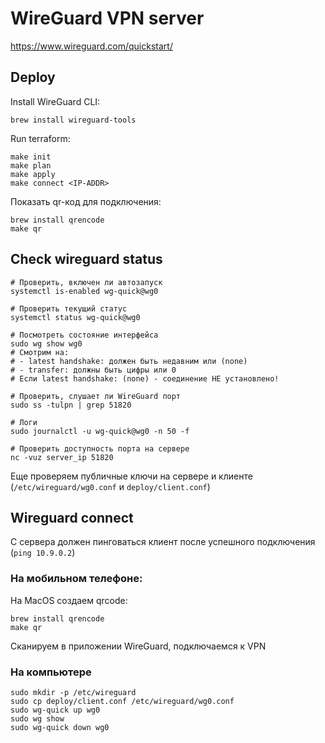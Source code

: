 # WireGuard VPN server

https://www.wireguard.com/quickstart/

## Deploy

Install WireGuard CLI:

```
brew install wireguard-tools
```

Run terraform:

```
make init
make plan
make apply
make connect <IP-ADDR>
```

Показать qr-код для подключения:

```
brew install qrencode
make qr
```

## Check wireguard status

```
# Проверить, включен ли автозапуск
systemctl is-enabled wg-quick@wg0

# Проверить текущий статус
systemctl status wg-quick@wg0

# Посмотреть состояние интерфейса
sudo wg show wg0
# Смотрим на:
# - latest handshake: должен быть недавним или (none)
# - transfer: должны быть цифры или 0
# Если latest handshake: (none) - соединение НЕ установлено!

# Проверить, слушает ли WireGuard порт
sudo ss -tulpn | grep 51820

# Логи
sudo journalctl -u wg-quick@wg0 -n 50 -f

# Проверить доступность порта на сервере
nc -vuz server_ip 51820
```

Еще проверяем публичные ключи на сервере и клиенте (`/etc/wireguard/wg0.conf` и `deploy/client.conf`)

## Wireguard connect

С сервера должен пинговаться клиент после успешного подключения (`ping 10.9.0.2`)

### На мобильном телефоне:

На MacOS создаем qrcode:

```
brew install qrencode
make qr
```

Сканируем в приложении WireGuard, подключаемся к VPN

### На компьютере

```
sudo mkdir -p /etc/wireguard
sudo cp deploy/client.conf /etc/wireguard/wg0.conf
sudo wg-quick up wg0
sudo wg show
sudo wg-quick down wg0
```

